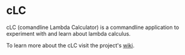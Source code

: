 # cLC
cLC (comandline Lambda Calculator) is a commandline application to experiment with and learn about lambda calculus.

To learn more about the cLC visit the project's
[wiki](https://github.com/elecprog/cLC/wiki).
